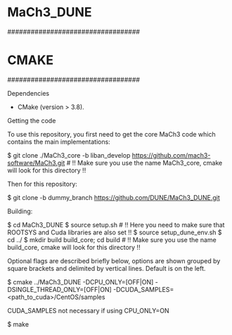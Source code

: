 # MaCh3_DUNE

##################################
# CMAKE #########
##################################

Dependencies

- CMake (version > 3.8). 

Getting the code

To use this repository, you first need to get the core MaCh3 code which contains the main implementations:

$ git clone ./MaCh3_core -b liban_develop https://github.com/mach3-software/MaCh3.git # !! Make sure you use the name MaCh3_core, cmake will look for this directory !!

Then for this repository:

$ git clone -b dummy_branch https://github.com/DUNE/MaCh3_DUNE.git

Building:

$ cd MaCh3_DUNE
$ source setup.sh # !! Here you need to make sure that ROOTSYS and Cuda libraries are also set !!
$ source setup_dune_env.sh
$ cd ../
$ mkdir build build_core; cd build # !! Make sure you use the name build_core, cmake will look for this directory !!

Optional flags are described briefly below, options are shown grouped by square brackets and delimited by vertical lines. Default is on the left.

$ cmake ../MaCh3_DUNE -DCPU_ONLY=[OFF|ON] -DSINGLE_THREAD_ONLY=[OFF|ON] -DCUDA_SAMPLES=<path_to_cuda>/CentOS/samples 

CUDA_SAMPLES not necessary if using CPU_ONLY=ON

$ make
